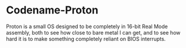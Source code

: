 # Codename-Proton
Proton is a small OS designed to be completely in 16-bit Real Mode assembly, both to see how close to bare metal I can get, and to see how hard it is to make something completely reliant on BIOS interrupts.
